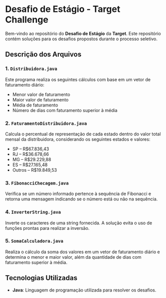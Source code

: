 # Desafio de Estágio - Target Challenge

Bem-vindo ao repositório do **Desafio de Estágio** da **Target**. Este repositório contém soluções para os desafios propostos durante o processo seletivo.

## Descrição dos Arquivos

### 1. `Distribuidora.java`
Este programa realiza os seguintes cálculos com base em um vetor de faturamento diário:
- Menor valor de faturamento
- Maior valor de faturamento
- Média de faturamento
- Número de dias com faturamento superior à média

### 2. `FaturamentoDistribuidora.java`
Calcula o percentual de representação de cada estado dentro do valor total mensal da distribuidora, considerando os seguintes estados e valores:
- SP – R$67.836,43
- RJ – R$36.678,66
- MG – R$29.229,88
- ES – R$27.165,48
- Outros – R$19.849,53

### 3. `FibonacciChecagem.java`
Verifica se um número informado pertence à sequência de Fibonacci e retorna uma mensagem indicando se o número está ou não na sequência.

### 4. `InverterString.java`
Inverte os caracteres de uma string fornecida. A solução evita o uso de funções prontas para realizar a inversão.

### 5. `SomaCalculadora.java`
Realiza o cálculo da soma dos valores em um vetor de faturamento diário e determina o menor e maior valor, além da quantidade de dias com faturamento superior à média.

## Tecnologias Utilizadas

- **Java**: Linguagem de programação utilizada para resolver os desafios.
